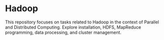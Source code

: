# Hadoop
This repository focuses on tasks related to Hadoop in the context of Parallel and Distributed Computing. Explore installation, HDFS, MapReduce programming, data processing, and cluster management.
